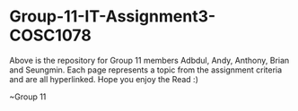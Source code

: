 # Group-11-IT-Assignment3-COSC1078

Above is the repository for Group 11 members Adbdul, Andy, Anthony, Brian and Seungmin. Each page represents a topic from the assignment criteria and are all hyperlinked. Hope you enjoy the Read :)

~Group 11
